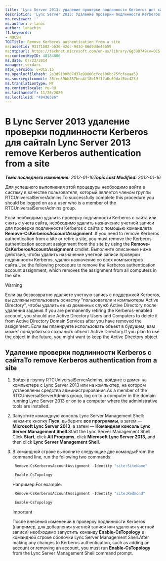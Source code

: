 ```yaml
---
title: 'Lync Server 2013: удаление проверки подлинности Kerberos для сайта'
description: 'Lync Server 2013: Удаление проверки подлинности Kerberos с сайта.'
ms.reviewer: ''
ms.author: v-lanac
author: lanachin
f1.keywords:
- NOCSH
TOCTitle: Remove Kerberos authentication from a site
ms:assetid: 93171b02-bb36-42dc-943d-86d9dde45b59
ms:mtpsurl: https://technet.microsoft.com/en-us/library/Gg398749(v=OCS.15)
ms:contentKeyID: 48184806
ms.date: 07/23/2014
manager: serdars
mtps_version: v=OCS.15
ms.openlocfilehash: 2a3d9100d07d37e98800cfce106bc75fcfaeaa59
ms.sourcegitcommit: 36fee89bb887bea4f18b19f17a8c69daf5bc423d
ms.translationtype: MT
ms.contentlocale: ru-RU
ms.lasthandoff: 11/26/2020
ms.locfileid: "49436386"
---
```

# <a name="in-lync-server-2013-remove-kerberos-authentication-from-a-site"></a><span data-ttu-id="f3efe-103">В Lync Server 2013 удаление проверки подлинности Kerberos для сайта</span><span class="sxs-lookup"><span data-stu-id="f3efe-103">In Lync Server 2013 remove Kerberos authentication from a site</span></span>

<div data-xmlns="http://www.w3.org/1999/xhtml">

<div class="topic" data-xmlns="http://www.w3.org/1999/xhtml" data-msxsl="urn:schemas-microsoft-com:xslt" data-cs="https://msdn.microsoft.com/">

<div data-asp="https://msdn2.microsoft.com/asp">



</div>

<div id="mainSection">

<div id="mainBody"><span data-ttu-id="f3efe-104">

<span> </span></span><span class="sxs-lookup"><span data-stu-id="f3efe-104">

<span> </span></span></span>

<span data-ttu-id="f3efe-105">_**Тема последнего изменения:** 2012-01-16_</span><span class="sxs-lookup"><span data-stu-id="f3efe-105">_**Topic Last Modified:** 2012-01-16_</span></span>

<span data-ttu-id="f3efe-106">Для успешного выполнения этой процедуры необходимо войти в систему в качестве пользователя, который является членом группы RTCUniversalServerAdmins.</span><span class="sxs-lookup"><span data-stu-id="f3efe-106">To successfully complete this procedure you should be logged on as a user who is a member of the RTCUniversalServerAdmins group.</span></span>

<span data-ttu-id="f3efe-107">Если необходимо удалить проверку подлинности Kerberos с сайта или снять с учета сайта, необходимо удалить назначение учетной записи для проверки подлинности Kerberos с сайта с помощью командлета **Remove-CsKerberosAccountAssignment** .</span><span class="sxs-lookup"><span data-stu-id="f3efe-107">If you need to remove Kerberos authentication from a site or retire a site, you must remove the Kerberos authentication account assignment from the site by using the **Remove-CsKerberosAccountAssignment** cmdlet.</span></span> <span data-ttu-id="f3efe-108">Выполните описанные ниже действия, чтобы удалить назначение учетной записи проверки подлинности Kerberos, удаляя назначение со всех компьютеров сайта.</span><span class="sxs-lookup"><span data-stu-id="f3efe-108">Use the following procedure to remove the Kerberos authentication account assignment, which removes the assignment from all computers in the site.</span></span>

<div class=" ">


> [!WARNING]  
> <span data-ttu-id="f3efe-109">Если вы безвозвратно удаляете учетную запись с поддержкой Kerberos, вы должны использовать оснастку "пользователи и компьютеры Active Directory", чтобы удалить ее из доменных служб Active Directory после удаления задания.</span><span class="sxs-lookup"><span data-stu-id="f3efe-109">If you are permanently retiring the Kerberos-enabled account, you should use Active Directory Users and Computers to delete it from Active Directory Domain Services after you have removed the assignment.</span></span> <span data-ttu-id="f3efe-110">Если вы планируете использовать объект в будущем, вам может понадобиться сохранить объект Active Directory.</span><span class="sxs-lookup"><span data-stu-id="f3efe-110">If you plan to use the object in the future, you might want to keep the Active Directory object.</span></span>



</div>

<div>

## <a name="to-remove-kerberos-authentication-from-a-site"></a><span data-ttu-id="f3efe-111">Удаление проверки подлинности Kerberos с сайта</span><span class="sxs-lookup"><span data-stu-id="f3efe-111">To remove Kerberos authentication from a site</span></span>

1.  <span data-ttu-id="f3efe-112">Войдя в группу RTCUniversalServerAdmins, войдите в домен на компьютере с Lync Server 2013 или на компьютер, на котором установлены средства администрирования.</span><span class="sxs-lookup"><span data-stu-id="f3efe-112">As a member of the RTCUniversalServerAdmins group, log on to a computer in the domain running Lync Server 2013 or on to a computer where the administrative tools are installed.</span></span>

2.  <span data-ttu-id="f3efe-113">Запустите командную консоль Lync Server Management Shell: нажмите кнопку **Пуск**, выберите **все программы**, а затем — **Microsoft Lync Server 2013**, а затем — **Командная консоль Lync Server Management Shell**.</span><span class="sxs-lookup"><span data-stu-id="f3efe-113">Start the Lync Server Management Shell: Click **Start**, click **All Programs**, click **Microsoft Lync Server 2013**, and then click **Lync Server Management Shell**.</span></span>

3.  <span data-ttu-id="f3efe-114">В командной строке выполните следующие две команды:</span><span class="sxs-lookup"><span data-stu-id="f3efe-114">From the command line, run the following two commands:</span></span>
    
       ```PowerShell
        Remove-CsKerberosAccountAssignment -Identity "site:SiteName"
       ```
    
       ```PowerShell
        Enable-CsTopology
       ```
    
    <span data-ttu-id="f3efe-115">Например:</span><span class="sxs-lookup"><span data-stu-id="f3efe-115">For example:</span></span>
    
       ```PowerShell
        Remove-CsKerberosAccountAssignment -Identity "site:Redmond"
       ```
    
       ```PowerShell
        Enable-CsTopology
       ```
    
    <div class=" ">
    

    > [!IMPORTANT]  
    > <span data-ttu-id="f3efe-116">После внесения изменений в проверку подлинности Kerberos (например, для добавления учетной записи или удаления учетной записи) необходимо запустить команду <STRONG>Enable-CsTopology</STRONG> в командной строке оболочки Lync Server Management Shell.</span><span class="sxs-lookup"><span data-stu-id="f3efe-116">After making any changes to Kerberos authentication, such as adding an account or removing an account, you must run <STRONG>Enable-CsTopology</STRONG> from the Lync Server Management Shell command prompt.</span></span>

    
    <span data-ttu-id="f3efe-117"></div>

</div>

</div>

<span> </span>

</div>

</div>

</span><span class="sxs-lookup"><span data-stu-id="f3efe-117"></div>

</div>

</div>

<span> </span>

</div>

</div>

</span></span></div>

